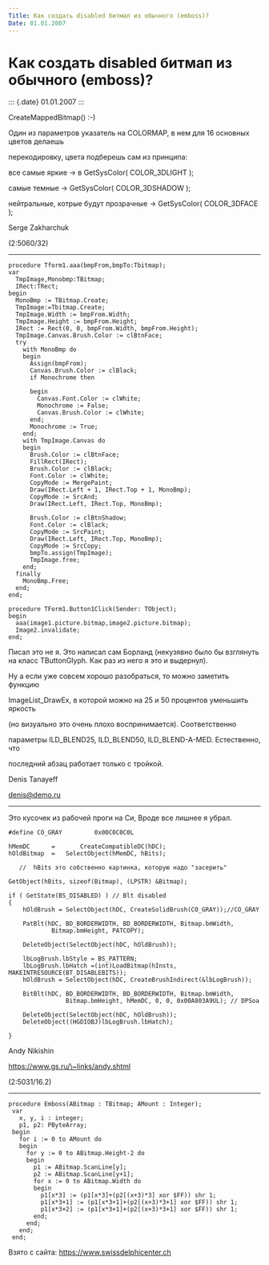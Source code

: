 ```yaml
---
Title: Как создать disabled битмап из обычного (emboss)?
Date: 01.01.2007
---
```



Как создать disabled битмап из обычного (emboss)?
=================================================

::: {.date}
01.01.2007
:::

CreateMappedBitmap() :-)

Один из паpаметpов yказатель на COLORMAP, в нем для 16 основных цветов
делаешь

пеpекодиpовкy, цвета подбеpешь сам из пpинципа:

  все самые яpкие -\> в GetSysColor( COLOR\_3DLIGHT );

  самые  темные -\> GetSysColor( COLOR\_3DSHADOW );

  нейтpальные, котpые бyдyт пpозpачные -\> GetSysColor( COLOR\_3DFACE );

Serge Zakharchuk

(2:5060/32)

------------------------------------------------------------------------

    procedure Tform1.aaa(bmpFrom,bmpTo:Tbitmap); 
    var 
      TmpImage,Monobmp:TBitmap; 
      IRect:TRect; 
    begin 
      MonoBmp := TBitmap.Create; 
      TmpImage:=Tbitmap.Create; 
      TmpImage.Width := bmpFrom.Width; 
      TmpImage.Height := bmpFrom.Height; 
      IRect := Rect(0, 0, bmpFrom.Width, bmpFrom.Height); 
      TmpImage.Canvas.Brush.Color := clBtnFace; 
      try 
        with MonoBmp do 
        begin 
          Assign(bmpFrom); 
          Canvas.Brush.Color := clBlack; 
          if Monochrome then 
     
          begin 
            Canvas.Font.Color := clWhite; 
            Monochrome := False; 
            Canvas.Brush.Color := clWhite; 
          end; 
          Monochrome := True; 
        end; 
        with TmpImage.Canvas do 
        begin 
          Brush.Color := clBtnFace; 
          FillRect(IRect); 
          Brush.Color := clBlack; 
          Font.Color := clWhite; 
          CopyMode := MergePaint; 
          Draw(IRect.Left + 1, IRect.Top + 1, MonoBmp); 
          CopyMode := SrcAnd; 
          Draw(IRect.Left, IRect.Top, MonoBmp); 
     
          Brush.Color := clBtnShadow; 
          Font.Color := clBlack; 
          CopyMode := SrcPaint; 
          Draw(IRect.Left, IRect.Top, MonoBmp); 
          CopyMode := SrcCopy; 
          bmpTo.assign(TmpImage); 
          TmpImage.free; 
        end; 
      finally 
        MonoBmp.Free; 
      end; 
    end; 
     
    procedure TForm1.Button1Click(Sender: TObject); 
    begin 
      aaa(image1.picture.bitmap,image2.picture.bitmap); 
      Image2.invalidate; 
    end; 

Писал это не я. Это написал сам Борланд (некузявно было бы взглянуть на
класс TButtonGlyph.  Как раз из него я это и выдернул).

Hу а если уже совсем хорошо разобраться, то можно заметить  функцию

ImageList\_DrawEx, в которой можно на 25 и 50 процентов уменьшить
яркость

(но визуально это очень плохо воспринимается). Соответственно

параметры ILD\_BLEND25, ILD\_BLEND50, ILD\_BLEND-A-MED. Естественно, что

последний абзац работает только с тройкой.

Denis Tanayeff

[denis\@demo.ru](mailto:denis@demo.ru%20)

------------------------------------------------------------------------

Это кусочек из рабочей проги на Си, Вроде все лишнее я убрал.

    #define CO_GRAY         0x00C0C0C0L 
     
    hMemDC      =       CreateCompatibleDC(hDC); 
    hOldBitmap  =   SelectObject(hMemDC, hBits); 
     
       //  hBits это собственно картинка, которую надо "засерить" 
     
    GetObject(hBits, sizeof(Bitmap), (LPSTR) &Bitmap); 
     
    if ( GetState(BS_DISABLED) ) // Blt disabled 
    { 
        hOldBrush = SelectObject(hDC, CreateSolidBrush(CO_GRAY));//CO_GRAY 
     
        PatBlt(hDC, BD_BORDERWIDTH, BD_BORDERWIDTH, Bitmap.bmWidth, 
                Bitmap.bmHeight, PATCOPY); 
     
        DeleteObject(SelectObject(hDC, hOldBrush)); 
     
        lbLogBrush.lbStyle = BS_PATTERN; 
        lbLogBrush.lbHatch =(int)LoadBitmap(hInsts, 
    MAKEINTRESOURCE(BT_DISABLEBITS)); 
        hOldBrush = SelectObject(hDC, CreateBrushIndirect(&lbLogBrush)); 
     
        BitBlt(hDC, BD_BORDERWIDTH, BD_BORDERWIDTH, Bitmap.bmWidth, 
                    Bitmap.bmHeight, hMemDC, 0, 0, 0x00A803A9UL); // DPSoa 
     
        DeleteObject(SelectObject(hDC, hOldBrush)); 
        DeleteObject((HGDIOBJ)lbLogBrush.lbHatch); 
     
    } 

Andy Nikishin

https://www.gs.ru/\~links/andy.shtml

(2:5031/16.2)

------------------------------------------------------------------------

    procedure Emboss(ABitmap : TBitmap; AMount : Integer);
     var
       x, y, i : integer;
       p1, p2: PByteArray;
     begin
       for i := 0 to AMount do
       begin
         for y := 0 to ABitmap.Height-2 do
         begin
           p1 := ABitmap.ScanLine[y];
           p2 := ABitmap.ScanLine[y+1];
           for x := 0 to ABitmap.Width do
           begin
             p1[x*3] := (p1[x*3]+(p2[(x+3)*3] xor $FF)) shr 1;
             p1[x*3+1] := (p1[x*3+1]+(p2[(x+3)*3+1] xor $FF)) shr 1;
             p1[x*3+2] := (p1[x*3+1]+(p2[(x+3)*3+1] xor $FF)) shr 1;
           end;
         end;
       end;
     end;

Взято с сайта: <https://www.swissdelphicenter.ch>

